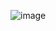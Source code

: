 ![image](https://user-images.githubusercontent.com/44525760/196376781-476ef0c3-7649-4b22-ae92-d7ddebf09d51.png)
